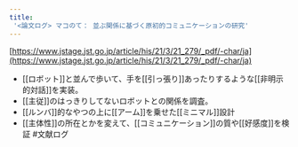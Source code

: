 ```yaml
---
title:
 '<論文ログ> マコのて： 並ぶ関係に基づく原初的コミュニケーションの研究'
---
```


[https://www.jstage.jst.go.jp/article/his/21/3/21_279/_pdf/-char/ja](https://www.jstage.jst.go.jp/article/his/21/3/21_279/_pdf/-char/ja)
- [[ロボット]]と並んで歩いて、手を[[引っ張り]]あったりするような[[非明示的対話]]を実装。
- [[主従]]のはっきりしてないロボットとの関係を調査。
- [[ルンバ]]的なやつの上に[[アーム]]を乗せた[[ミニマル]]設計
- [[主体性]]の所在とかを変えて、[[コミュニケーション]]の質や[[好感度]]を検証
#文献ログ
